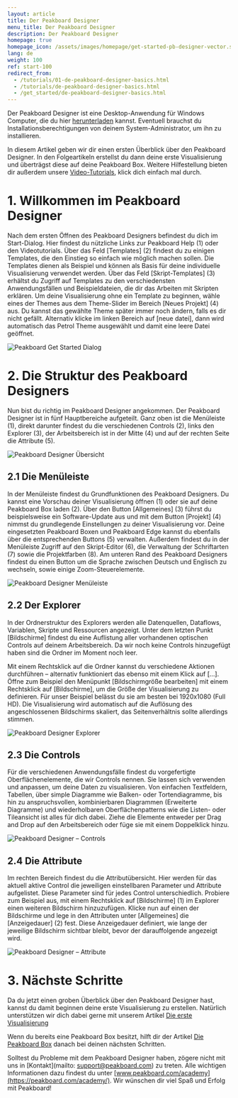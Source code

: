 ```yaml
---
layout: article
title: Der Peakboard Designer  
menu_title: Der Peakboard Designer  
description: Der Peakboard Designer
homepage: true
homepage_icon: /assets/images/homepage/get-started-pb-designer-vector.svg
lang: de
weight: 100
ref: start-100
redirect_from:
  - /tutorials/01-de-peakboard-designer-basics.html
  - /tutorials/de-peakboard-designer-basics.html
  - /get_started/de-peakboard-designer-basics.html
---
```


Der Peakboard Designer ist eine Desktop-Anwendung für Windows Computer, die du hier [herunterladen](https://peakboard.com/peakboard-designer/?utm_source=HelpCenter&utm_medium=Link&utm_campaign=GetStarted_Article) kannst.
Eventuell brauchst du Installationsberechtigungen von deinem System-Administrator, um ihn zu installieren.

In diesem Artikel geben wir dir einen ersten Überblick über den Peakboard Designer. In den Folgeartikeln erstellst du dann deine erste Visualisierung und überträgst diese auf deine Peakboard Box.
Weitere Hilfestellung bieten dir außerdem unsere [Video-Tutorials](/tutorials/de-video-overview.html), klick dich einfach mal durch.

# 1. Willkommen im Peakboard Designer

Nach dem ersten Öffnen des Peakboard Designers befindest du dich im Start-Dialog.
Hier findest du nützliche Links zur Peakboard Help (1) oder den Videotutorials.
Über das Feld [Templates] (2) findest du zu einigen Templates, die den Einstieg so einfach wie möglich machen sollen.
Die Templates dienen als Beispiel und können als Basis für deine individuelle Visualisierung verwendet werden.
Über das Feld [Skript-Templates] (3) erhältst du Zugriff auf Templates zu den verschiedensten Anwendungsfällen und Beispieldateien, die dir das Arbeiten mit Skripten erklären.
Um deine Visualisierung ohne ein Template zu beginnen, wähle eines der Themes aus dem Theme-Slider im Bereich [Neues Projekt] (4) aus.
Du kannst das gewählte Theme später immer noch ändern, falls es dir nicht gefällt.
Alternativ klicke im linken Bereich auf [neue datei], dann wird automatisch das Petrol Theme ausgewählt und damit eine leere Datei geöffnet.

![Peakboard Get Started Dialog](/assets/images/get_started/Peakboard-Designer_start_de.png)

# 2. Die Struktur des Peakboard Designers

Nun bist du richtig im Peakboard Designer angekommen.
Der Peakboard Designer ist in fünf Hauptbereiche aufgeteilt.
Ganz oben ist die Menüleiste (1), direkt darunter findest du die verschiedenen Controls (2), links den Explorer (3), der Arbeitsbereich ist in der Mitte (4) und auf der rechten Seite die Attribute (5).

![Peakboard Designer Übersicht](/assets/images/get_started/Peakboard-Designer_overview_de.png)

## 2.1 Die Menüleiste

In der Menüleiste findest du Grundfunktionen des Peakboard Designers.
Du kannst eine Vorschau deiner Visualisierung öffnen (1) oder sie auf deine Peakboard Box laden (2).
Über den Button [Allgemeines] (3) führst du beispielsweise ein Software-Update aus und mit dem Button [Projekt] (4) nimmst du grundlegende Einstellungen zu deiner Visualisierung vor. Deine eingesetzten Peakboard Boxen und Peakboard Edge kannst du ebenfalls über die entsprechenden Buttons (5) verwalten. Außerdem findest du in der Menüleiste Zugriff auf den Skript-Editor (6), die Verwaltung der Schriftarten (7) sowie die Projektfarben (8).
Am unteren Rand des Peakboard Designers findest du einen Button um die Sprache zwischen Deutsch und Englisch zu wechseln, sowie einige Zoom-Steuerelemente.

![Peakboard Designer Menüleiste](/assets/images/get_started/Peakboard-Designer_menu_de.png)

## 2.2 Der Explorer

In der Ordnerstruktur des Explorers werden alle Datenquellen, Dataflows, Variablen, Skripte und Ressourcen angezeigt.
Unter dem letzten Punkt [Bildschirme] findest du eine Auflistung aller vorhandenen optischen Controls auf deinem Arbeitsbereich.
Da wir noch keine Controls hinzugefügt haben sind die Ordner im Moment noch leer.

Mit einem Rechtsklick auf die Ordner kannst du verschiedene Aktionen durchführen – alternativ funktioniert das ebenso mit einem Klick auf […].
Öffne zum Beispiel den Menüpunkt [Bildschirmgröße bearbeiten] mit einem Rechtsklick auf [Bildschirme], um die Größe der Visualisierung zu definieren.
Für unser Beispiel belässt du sie am besten bei 1920x1080 (Full HD).
Die Visualisierung wird automatisch auf die Auflösung des angeschlossenen Bildschirms skaliert, das Seitenverhältnis sollte allerdings stimmen.

![Peakboard Designer Explorer](/assets/images/get_started/Peakboard-Designer_explorer_de.png)

## 2.3 Die Controls

Für die verschiedenen Anwendungsfälle findest du vorgefertigte Oberflächenelemente, die wir Controls nennen. Sie lassen sich verwenden und anpassen, um deine Daten zu visualisieren.
Von einfachen Textfeldern, Tabellen, über simple Diagramme wie Balken- oder Tortendiagramme, bis hin zu anspruchsvollen, kombinierbaren Diagrammen (Erweiterte Diagramme) und wiederholbaren Oberflächenpatterns wie die Listen- oder Tileansicht ist alles für dich dabei.
Ziehe die Elemente entweder per Drag and Drop auf den Arbeitsbereich oder füge sie mit einem Doppelklick hinzu.

![Peakboard Designer – Controls](/assets/images/get_started/Peakboard-Designer_controls_de.gif)

## 2.4 Die Attribute

Im rechten Bereich findest du die Attributübersicht.
Hier werden für das aktuell aktive Control die jeweiligen einstellbaren Parameter und Attribute aufgelistet.
Diese Parameter sind für jedes Control unterschiedlich.
Probiere zum Beispiel aus, mit einem Rechtsklick auf [Bildschirme] (1) im Explorer einen weiteren Bildschirm hinzuzufügen.
Klicke nun auf einen der Bildschirme und lege in den Attributen unter [Allgemeines] die [Anzeigedauer] (2) fest.
Diese Anzeigedauer definiert, wie lange der jeweilige Bildschirm sichtbar bleibt, bevor der darauffolgende angezeigt wird.

![Peakboard Designer – Attribute](/assets/images/get_started/Peakboard-Designer_attributes_de.png)

# 3. Nächste Schritte

Da du jetzt einen groben Überblick über den Peakboard Designer hast, kannst du damit beginnen deine erste Visualisierung zu erstellen. Natürlich unterstützen wir dich dabei gerne mit unserem Artikel [Die erste Visualisierung](https://help.peakboard.com/get_started/de-visualization.html)

Wenn du bereits eine Peakboard Box besitzt, hilft dir der Artikel [Die Peakboard Box](https://help.peakboard.com/get_started/de-peakboard-box.html) danach bei deinen nächsten Schritten.

Solltest du Probleme mit dem Peakboard Designer haben, zögere nicht mit uns in [Kontakt](mailto: support@peakboard.com) zu treten.
Alle wichtigen Informationen dazu findest du unter [www.peakboard.com/academy](https://peakboard.com/academy/).
Wir wünschen dir viel Spaß und Erfolg mit Peakboard!
